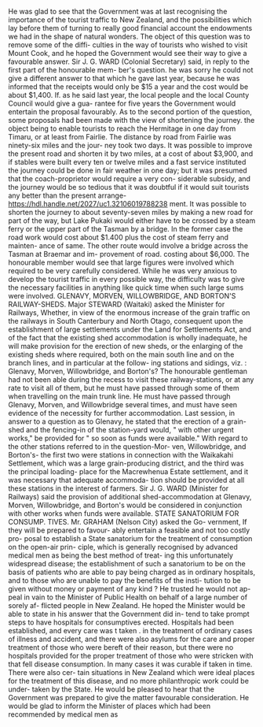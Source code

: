 He was glad to see that the Government was at last recognising the importance of the tourist traffic to New Zealand, and the possibilities which lay before them of turning to really good financial account the endowments we had in the shape of natural wonders. The object of this question was to remove some of the diffi- culties in the way of tourists who wished to visit Mount Cook, and he hoped the Government would see their way to give a favourable answer. Sir J. G. WARD (Colonial Secretary) said, in reply to the first part of the honourable mem- ber's question. he was sorry he could not give a different answer to that which he gave last year, because he was informed that the receipts would only be $15 a year and the cost would be about $1,400. If. as he said last year, the local people and the local County Council would give a gua- rantee for five years the Government would entertain the proposal favourably. As to the second portion of the question, some proposals had been made with the view of shortening the journey. the object being to enable tourists to reach the Hermitage in one day from Timaru, or at least from Fairlie. The distance by road from Fairlie was ninety-six miles and the jour- ney took two days. It was possible to improve the present road and shorten it by two miles, at a cost of about $3,900, and if stables were built every ten or twelve miles and a fast service instituted the journey could be done in fair weather in one day; but it was presumed that the coach-proprietor would require a very con- siderable subsidy, and the journey would be so tedious that it was doubtful if it would suit tourists any better than the present arrange- https://hdl.handle.net/2027/uc1.32106019788238 ment. It was possible to shorten the journey to about seventy-seven miles by making a new road for part of the way, but Lake Pukaki would either have to be crossed by a steam ferry or the upper part of the Tasman by a bridge. In the former case the road work would cost about $1.400 plus the cost of steam ferry and mainten- ance of same. The other route would involve a bridge across the Tasman at Braemar and im- provement of road. costing about $6,000. The honourable member would see that large figures were involved which required to be very carefully considered. While he was very anxious to develop the tourist traffic in every possible way, the difficulty was to give the necessary facilities in anything like quick time when such large sums were involved. GLENAVY, MORVEN, WILLOWBRIDGE, AND BORTON'S RAILWAY-SHEDS. Major STEWARD (Waitaki) asked the Minister for Railways, Whether, in view of the enormous increase of the grain traffic on the railways in South Canterbury and North Otago, consequent upon the establishment of large settlements under the Land for Settlements Act, and of the fact that the existing shed accommodation is wholly inadequate, he will make provision for the erection of new sheds, or the enlarging of the existing sheds where required, both on the main south line and on the branch lines, and in particular at the follow- ing stations and sidings, viz. : Glenavy, Morven, Willowbridge, and Borton's? The honourable gentleman had not been able during the recess to visit these railway-stations, or at any rate to visit all of them, but he must have passed through some of them when travelling on the main trunk line. He must have passed through Glenavy, Morven, and Willowbridge several times, and must have seen evidence of the necessity for further accommodation. Last session, in answer to a question as to Glenavy, he stated that the erection of a grain-shed and the fencing-in of the station-yard would, " with other urgent works," be provided for " so soon as funds were available." With regard to the other stations referred to in the question-Mor- ven, Willowbridge, and Borton's- the first two were stations in connection with the Waikakahi Settlement, which was a large grain-producing district, and the third was the principal loading- place for the Macrewhenua Estate settlement, and it was necessary that adequate accommoda- tion should be provided at all these stations in the interest of farmers. Sir J. G. WARD (Minister for Railways) said the provision of additional shed-accommodation at Glenavy, Morven, Willowbridge, and Borton's would be considered in conjunction with other works when funds were available. STATE SANATORIUM FOR CONSUMP. TIVES. Mr. GRAHAM (Nelson City) asked the Go- vernment, If they will be prepared to favour- ably entertain a feasible and not too costly pro- posal to establish a State sanatorium for the treatment of consumption on the open-air prin- ciple, which is generally recognised by advanced medical men as being the best method of treat- ing this unfortunately widespread disease; the establishment of such a sanatorium to be on the basis of patients who are able to pay being charged as in ordinary hospitals, and to those who are unable to pay the benefits of the insti- tution to be given without money or payment of any kind ? He trusted he would not ap- peal in vain to the Minister of Public Health on behalf of a large number of sorely af- flicted people in New Zealand. He hoped the Minister would be able to state in his answer that the Government did in- tend to take prompt steps to have hospitals for consumptives erected. Hospitals had been established, and every care was t taken . in the treatment of ordinary cases of illness and accident, and there were also asylums for the care and proper treatment of those who were bereft of their reason, but there were no hospitals provided for the proper treatment of those who were stricken with that fell disease consumption. In many cases it was curable if taken in time. There were also cer- tain situations in New Zealand which were ideal places for the treatment of this disease, and no more philanthropic work could be under- taken by the State. He would be pleased to hear that the Government was prepared to give the matter favourable consideration. He would be glad to inform the Minister of places which had been recommended by medical men as 